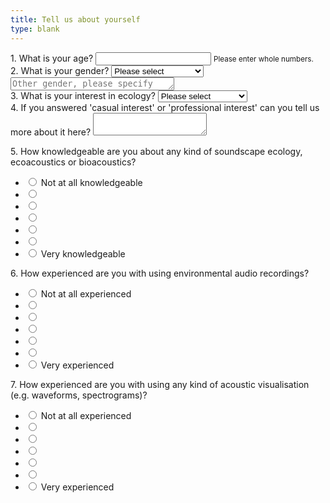```yaml
---
title: Tell us about yourself
type: blank
---
```



<div class = "form-group">
<label for = "q1age">1. What is your age? </label>
<input type="number" class="form-control"  id = "age" name = "q1age" min = "18">
<small id="agehelp" class="form-text text-muted">Please enter whole numbers. </small>
</div>

<div class = "form-group">
<label for = "q2gender">
2. What is your gender? </label>
<select class = "form-control" name = "q2gender" >
<option value="" selected disabled>Please select</option>
<option id = "gender_male" name = "q2gender"> Male </option>
<option id = "gender_female" name = "q2gender"> Female </option>
<option id = "gender_nonbinary" name = "q2gender"> Non-binary </option>
<option id = "gender_notdisclosed" name = "q2gender"> Prefer to not disclose </option>
</select>
<label for = "q2othergender">
<textarea class = "form-control" type = "text" id = "gender_other" name = "q2othergender" placeholder="Other gender, please specify" rows = "1" cols = "30">
</textarea>
</label>
</div>

<div class = "form-group">
<label for = "q3ecology">
3. What is your interest in ecology? </label>
<select class = "form-control" name = "q3ecology">
<option value="" selected disabled>Please select</option>
<option id = "casual interest_ecology" name = "q3ecology"> Casual interest </option>
<option id = "prof interest_ecology" name = "q3ecology"> Professional interest </option>
<option id = "non interest ecology" name = "q3ecology"> No interest </option>
</select>
</div>

<div class="form-group"> <label for = "q4_interest in ecology_qual">
4. If you answered 'casual interest' or 'professional interest' can you tell us more about it here?</label>
<textarea name ="q4_interest in ecology_qual" class="form-control"></textarea>
</div>


<label class= "statement" for = "q5_ecoacousticsKnowledge">5. How knowledgeable are you about any kind of soundscape ecology, ecoacoustics or bioacoustics?</label>
<ul class = "likert">
    <li>
        <input type="radio" name="q5_ecoacousticsKnowledge" value="1" >
        <label>Not at all knowledgeable</label>
     </li>
      <li>
     <input type="radio" name="q5_ecoacousticsKnowledge" value="2" >
        <label></label>
    </li>
      <li>
      <input type="radio" name="q5_ecoacousticsKnowledge" value="3" >
        <label></label>
     </li>
      <li>
      <input type="radio" name="q5_ecoacousticsKnowledge" value="4" >
        <label></label>
    </li>
      <li>
     <input type="radio" name="q5_ecoacousticsKnowledge" value="5" >
        <label></label>
    </li>
      <li>
     <input type="radio" name="q5_ecoacousticsKnowledge" value="6" >
        <label></label>
    </li>
      <li>
     <input type="radio" name="q5_ecoacousticsKnowledge" value="7" >
        <label>Very knowledgeable</label>
     </li>
</ul>


<label class= "statement" for = "q6_expEnvRecordings">6. How experienced are you with using environmental audio recordings? </label>
<ul class= "likert">
     <li>
        <input type="radio" name="q6_expEnvRecordings" value="1">
        <label>Not at all experienced</label>
    </li>
      <li>
        <input type="radio" name="q6_expEnvRecordings" value="2">
        <label></label>
    </li>
      <li>
        <input type="radio" name="q6_expEnvRecordings" value="3">
        <label></label>
    </li>
      <li>
        <input type="radio" name="q6_expEnvRecordings" value="4">
        <label></label>
        </li>
      <li>
        <input type="radio" name="q6_expEnvRecordings" value="6">
        <label></label>
        </li>
      <li>
        <input type="radio" name="q6_expEnvRecordings" value="6">
        <label></label>
    </li>
      <li>
        <input type="radio" name="q6_expEnvRecordings" value="7">
        <label>Very experienced</label>
    </li>
</ul>

<label class= "statement" for= "q7_expAcousVis">7. How experienced are you with using any kind of acoustic visualisation (e.g. waveforms, spectrograms)?</label>
<ul class="likert">
     <li>
        <input type="radio" name="q7_expAcousVis" value="1">
        <label>Not at all experienced</label>
    </li>
      <li>
        <input type="radio" name="q7_expAcousVis" value="2">
        <label></label>
    </li>
      <li>
        <input type="radio" name="q7_expAcousVis" value="3">
        <label></label>
    </li>
      <li>
        <input type="radio" name="q7_expAcousVis" value="4">
        <label></label>
    </li>
      <li>
      <input type="radio" name="q7_expAcousVis" value="5">
        <label></label>
    </li>
      <li>
      <input type="radio" name="q7_expAcousVis" value="6">
        <label></label>
    </li>
      <li>
        <input type="radio" name="q7_expAcousVis" value="7">
        <label>Very experienced</label>
    </li>
</ul>

